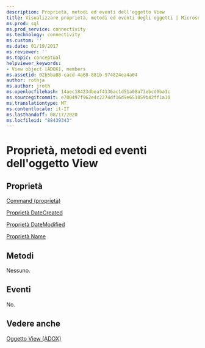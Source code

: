 ```yaml
---
description: Proprietà, metodi ed eventi dell'oggetto View
title: Visualizzare proprietà, metodi ed eventi degli oggetti | Microsoft Docs
ms.prod: sql
ms.prod_service: connectivity
ms.technology: connectivity
ms.custom: ''
ms.date: 01/19/2017
ms.reviewer: ''
ms.topic: conceptual
helpviewer_keywords:
- View object [ADOX], members
ms.assetid: 02b5ba88-cacd-4a68-881b-974824ea4a04
author: rothja
ms.author: jroth
ms.openlocfilehash: 14aec18423dbeaf4136ac1d51a08a73ebcd0ba1c
ms.sourcegitcommit: e700497f962e4c2274df16d9e651059b42ff1a10
ms.translationtype: MT
ms.contentlocale: it-IT
ms.lasthandoff: 08/17/2020
ms.locfileid: "88439343"
---
```

# <a name="view-object-properties-methods-and-events"></a>Proprietà, metodi ed eventi dell'oggetto View
## <a name="properties"></a>Proprietà  
 [Command (proprietà)](../../../ado/reference/adox-api/command-property-adox.md)  
  
 [Proprietà DateCreated](../../../ado/reference/adox-api/datecreated-property-adox.md)  
  
 [Proprietà DateModified](../../../ado/reference/adox-api/datemodified-property-adox.md)  
  
 [Proprietà Name](../../../ado/reference/adox-api/name-property-adox.md)  
  
## <a name="methods"></a>Metodi  
 Nessuno.  
  
## <a name="events"></a>Eventi  
 No.  
  
## <a name="see-also"></a>Vedere anche  
 [Oggetto View (ADOX)](../../../ado/reference/adox-api/view-object-adox.md)
